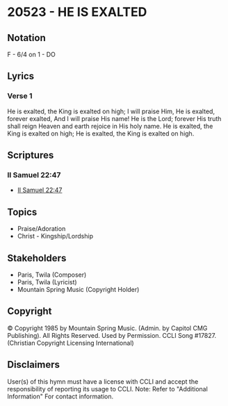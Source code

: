 # 20523 - HE IS EXALTED

## Notation

F - 6/4 on 1 - DO

## Lyrics

### Verse 1

He is exalted, the King is exalted on high; I will praise Him, He is exalted, forever exalted, And I will praise His name! He is the Lord; forever His truth shall reign Heaven and earth rejoice in His holy name. He is exalted, the King is exalted on high; He is exalted, the King is exalted on high.


## Scriptures

### II Samuel 22:47

- [II Samuel 22:47](https://www.biblegateway.com/passage/?search=II%20Samuel%2022%3A47)


## Topics

- Praise/Adoration
- Christ - Kingship/Lordship

## Stakeholders

- Paris, Twila (Composer)
- Paris, Twila (Lyricist)
- Mountain Spring Music (Copyright Holder)

## Copyright

© Copyright 1985 by Mountain Spring Music. (Admin. by Capitol CMG Publishing). All Rights Reserved. Used by Permission. CCLI Song #17827.
(Christian Copyright Licensing International)

## Disclaimers

User(s) of this hymn must have a license with CCLI and accept the responsibility of reporting its usage to CCLI.
Note: Refer to "Additional Information" For contact information.


